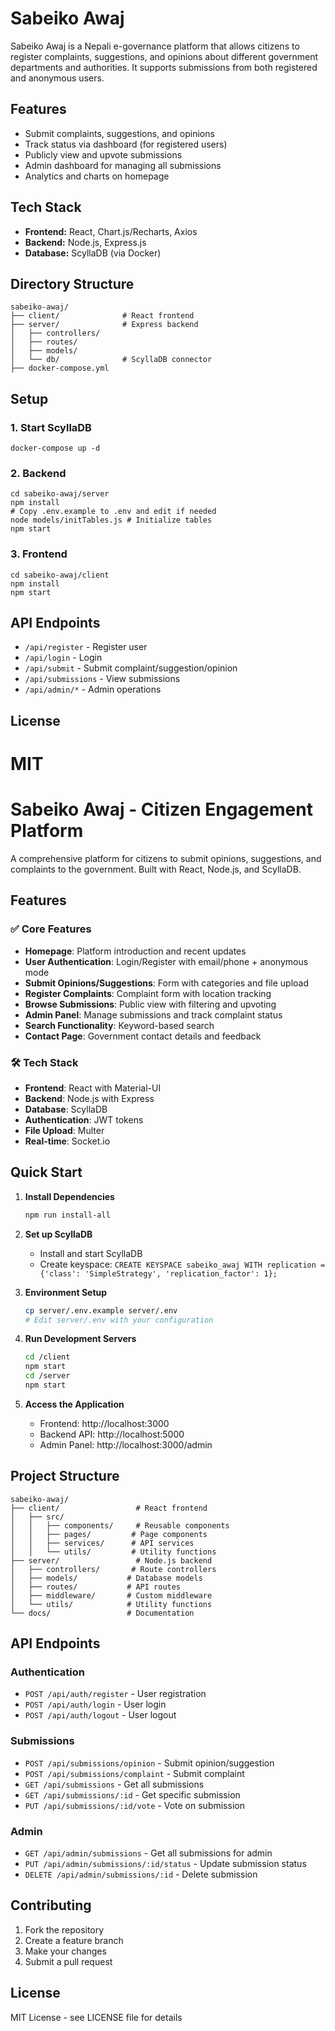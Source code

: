 # Sabeiko Awaj

Sabeiko Awaj is a Nepali e-governance platform that allows citizens to register complaints, suggestions, and opinions about different government departments and authorities. It supports submissions from both registered and anonymous users.

## Features
- Submit complaints, suggestions, and opinions
- Track status via dashboard (for registered users)
- Publicly view and upvote submissions
- Admin dashboard for managing all submissions
- Analytics and charts on homepage

## Tech Stack
- **Frontend:** React, Chart.js/Recharts, Axios
- **Backend:** Node.js, Express.js
- **Database:** ScyllaDB (via Docker)

## Directory Structure
```
sabeiko-awaj/
├── client/              # React frontend
├── server/              # Express backend
│   ├── controllers/
│   ├── routes/
│   ├── models/
│   └── db/              # ScyllaDB connector
├── docker-compose.yml
```

## Setup

### 1. Start ScyllaDB
```
docker-compose up -d
```

### 2. Backend
```
cd sabeiko-awaj/server
npm install
# Copy .env.example to .env and edit if needed
node models/initTables.js # Initialize tables
npm start
```

### 3. Frontend
```
cd sabeiko-awaj/client
npm install
npm start
```

## API Endpoints
- `/api/register` - Register user
- `/api/login` - Login
- `/api/submit` - Submit complaint/suggestion/opinion
- `/api/submissions` - View submissions
- `/api/admin/*` - Admin operations

## License
MIT 
=======
# Sabeiko Awaj - Citizen Engagement Platform

A comprehensive platform for citizens to submit opinions, suggestions, and complaints to the government. Built with React, Node.js, and ScyllaDB.

## Features

### ✅ Core Features
- **Homepage**: Platform introduction and recent updates
- **User Authentication**: Login/Register with email/phone + anonymous mode
- **Submit Opinions/Suggestions**: Form with categories and file upload
- **Register Complaints**: Complaint form with location tracking
- **Browse Submissions**: Public view with filtering and upvoting
- **Admin Panel**: Manage submissions and track complaint status
- **Search Functionality**: Keyword-based search
- **Contact Page**: Government contact details and feedback

### 🛠 Tech Stack
- **Frontend**: React with Material-UI
- **Backend**: Node.js with Express
- **Database**: ScyllaDB
- **Authentication**: JWT tokens
- **File Upload**: Multer
- **Real-time**: Socket.io

## Quick Start

1. **Install Dependencies**
   ```bash
   npm run install-all
   ```

2. **Set up ScyllaDB**
   - Install and start ScyllaDB
   - Create keyspace: `CREATE KEYSPACE sabeiko_awaj WITH replication = {'class': 'SimpleStrategy', 'replication_factor': 1};`

3. **Environment Setup**
   ```bash
   cp server/.env.example server/.env
   # Edit server/.env with your configuration
   ```

4. **Run Development Servers**
   ```bash
   cd /client
   npm start
   cd /server
   npm start
   
   ```

5. **Access the Application**
   - Frontend: http://localhost:3000
   - Backend API: http://localhost:5000
   - Admin Panel: http://localhost:3000/admin

## Project Structure

```
sabeiko-awaj/
├── client/                 # React frontend
│   ├── src/
│   │   ├── components/     # Reusable components
│   │   ├── pages/         # Page components
│   │   ├── services/      # API services
│   │   └── utils/         # Utility functions
├── server/                 # Node.js backend
│   ├── controllers/       # Route controllers
│   ├── models/           # Database models
│   ├── routes/           # API routes
│   ├── middleware/       # Custom middleware
│   └── utils/            # Utility functions
└── docs/                 # Documentation
```

## API Endpoints

### Authentication
- `POST /api/auth/register` - User registration
- `POST /api/auth/login` - User login
- `POST /api/auth/logout` - User logout

### Submissions
- `POST /api/submissions/opinion` - Submit opinion/suggestion
- `POST /api/submissions/complaint` - Submit complaint
- `GET /api/submissions` - Get all submissions
- `GET /api/submissions/:id` - Get specific submission
- `PUT /api/submissions/:id/vote` - Vote on submission

### Admin
- `GET /api/admin/submissions` - Get all submissions for admin
- `PUT /api/admin/submissions/:id/status` - Update submission status
- `DELETE /api/admin/submissions/:id` - Delete submission

## Contributing

1. Fork the repository
2. Create a feature branch
3. Make your changes
4. Submit a pull request

## License

MIT License - see LICENSE file for details 
